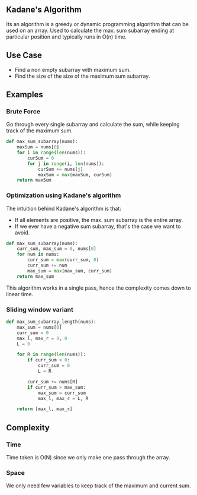 ## Kadane's Algorithm

Its an algorithm is a greedy or dynamic programming algorithm that can be used on an array.
Used to calculate the max. sum subarray ending at particular position and typically runs in O(n) time.

## Use Case

- Find a non empty subarray with maximum sum.
- Find the size of the size of the maximum sum subarray.

## Examples

### Brute Force

Go through every single subarray and calculate the sum, while keeping track of the maximum sum.

```python
def max_sum_subarray(nums):
    maxSum = nums[0]
    for i in range(len(nums)):
        curSum = 0
        for j in range(i, len(nums)):
            curSum += nums[j]
            maxSum = max(maxSum, curSum)
    return maxSum
```

### Optimization using Kadane's algorithm

The intuition behind Kadane's algorithm is that:
- If all elements are positive, the max. sum subarray is the entire array.
- If we ever have a negative sum subarray, that's the case we want to avoid.

```python
def max_sum_subarray(nums):
    curr_sum, max_sum = 0, nums[0]
    for num in nums:
        curr_sum = max(curr_sum, 0)
        curr_sum += num
        max_sum = max(max_sum, curr_sum)
    return max_sum
```

This algorithm works in a single pass, hence the complexity comes down to linear time.

### Sliding window variant

```python
def max_sum_subarray_length(nums):
    max_sum = nums[0]
    curr_sum = 0
    max_l, max_r = 0, 0
    L = 0

    for R in range(len(nums)):
        if curr_sum < 0:
            curr_sum = 0
            L = R

        curr_sum += nums[R]
        if curr_sum > max_sum:
            max_sum = curr_sum
            max_l, max_r = L, R

    return [max_l, max_r]
```

## Complexity

### Time
Time taken is O(N) since we only make one pass through the array.

### Space
We only need few variables to keep track of the maximum and current sum.